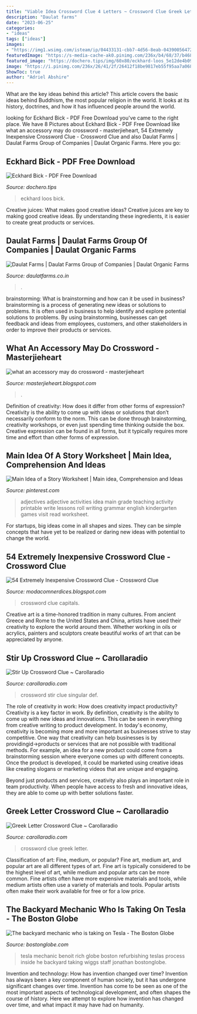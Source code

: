 ```yaml
---
title: "Viable Idea Crossword Clue 4 Letters ~ Crossword Clue Greek Letter"
description: "Daulat farms"
date: "2023-06-25"
categories:
- "ideas"
tags: ["ideas"]
images:
- "https://img1.wsimg.com/isteam/ip/04433131-cbb7-4d56-8eab-043900564722/20200712_034839.jpg/:/cr=t:0%25,l:0%25,w:100%25,h:100%25/rs=w:1023,cg:true/rs=h:100"
featuredImage: "https://s-media-cache-ak0.pinimg.com/236x/b4/68/37/b46837aa184aae45de28b659bcce03bd.jpg"
featured_image: "https://dochero.tips/img/60x80/eckhard-loos_5e12de4b097c47ad268b4597.jpg"
image: "https://i.pinimg.com/236x/26/41/2f/26412f18be9817eb55f95aa7a06813e6.jpg"
ShowToc: true
author: "Adriel Abshire"
---
```



What are the key ideas behind this article?
This article covers the basic ideas behind Buddhism, the most popular religion in the world. It looks at its history, doctrines, and how it has influenced people around the world.

	

		
looking for Eckhard Bick - PDF Free Download you've came to the right place. We have 8 Pictures about Eckhard Bick - PDF Free Download like what an accessory may do crossword - masterjieheart, 54 Extremely Inexpensive Crossword Clue - Crossword Clue and also Daulat Farms | Daulat Farms Group of Companies | Daulat Organic Farms. Here you go:
		
    
## Eckhard Bick - PDF Free Download

<img loading=lazy src="https://dochero.tips/img/60x80/eckhard-loos_5e12de4b097c47ad268b4597.jpg" onerror="this.onerror=null;this.src='https://tse2.mm.bing.net/th?id=OIP.6816h-yS_wRtTaOAwaFVlwAAAA&amp;pid=15.1';" alt="Eckhard Bick - PDF Free Download">

_Source: dochero.tips_

>eckhard loos bick. 

	

Creative juices: What makes good creative ideas?
Creative juices are key to making good creative ideas. By understanding these ingredients, it is easier to create great products or services.

    
## Daulat Farms | Daulat Farms Group Of Companies | Daulat Organic Farms

<img loading=lazy src="https://img1.wsimg.com/isteam/ip/04433131-cbb7-4d56-8eab-043900564722/20200712_034839.jpg/:/cr=t:0%25,l:0%25,w:100%25,h:100%25/rs=w:1023,cg:true/rs=h:100" onerror="this.onerror=null;this.src='https://tse3.mm.bing.net/th?id=OIP.R27bQMPMnXEBWscgP3aZOgAAAA&amp;pid=15.1';" alt="Daulat Farms | Daulat Farms Group of Companies | Daulat Organic Farms">

_Source: daulatfarms.co.in_

>. 

	

brainstorming: What is brainstorming and how can it be used in business?
brainstorming is a process of generating new ideas or solutions to problems. It is often used in business to help identify and explore potential solutions to problems. By using brainstorming, businesses can get feedback and ideas from employees, customers, and other stakeholders in order to improve their products or services.

    
## What An Accessory May Do Crossword - Masterjieheart

<img loading=lazy src="https://i.pinimg.com/736x/5e/81/f9/5e81f98e2aad4e4cd4cecdef03c21836.jpg" onerror="this.onerror=null;this.src='https://tse2.mm.bing.net/th?id=OIP.zu0Prh-A7gg3JuOJDo-IBgHaIf&amp;pid=15.1';" alt="what an accessory may do crossword - masterjieheart">

_Source: masterjieheart.blogspot.com_

>. 

	

Definition of creativity: How does it differ from other forms of expression?
Creativity is the ability to come up with ideas or solutions that don’t necessarily conform to the norm. This can be done through brainstorming, creativity workshops, or even just spending time thinking outside the box. Creative expression can be found in all forms, but it typically requires more time and effort than other forms of expression.

    
## Main Idea Of A Story Worksheet | Main Idea, Comprehension And Ideas

<img loading=lazy src="https://s-media-cache-ak0.pinimg.com/236x/b4/68/37/b46837aa184aae45de28b659bcce03bd.jpg" onerror="this.onerror=null;this.src='https://tse1.mm.bing.net/th?id=OIP.CAnRib0RzD4q8rJ9BDuBWgAAAA&amp;pid=15.1';" alt="Main Idea of a Story Worksheet | Main idea, Comprehension and Ideas">

_Source: pinterest.com_

>adjectives adjective activities idea main grade teaching activity printable write lessons roll writing grammar english kindergarten games visit read worksheet. 

	

For startups, big ideas come in all shapes and sizes. They can be simple concepts that have yet to be realized or daring new ideas with potential to change the world.

    
## 54 Extremely Inexpensive Crossword Clue - Crossword Clue

<img loading=lazy src="https://i.pinimg.com/236x/26/41/2f/26412f18be9817eb55f95aa7a06813e6.jpg" onerror="this.onerror=null;this.src='https://tse3.mm.bing.net/th?id=OIP._RZGej0LOFC0Z8YlP6sZ7AAAAA&amp;pid=15.1';" alt="54 Extremely Inexpensive Crossword Clue - Crossword Clue">

_Source: modacomnerdices.blogspot.com_

>crossword clue capitals. 

	

Creative art is a time-honored tradition in many cultures. From ancient Greece and Rome to the United States and China, artists have used their creativity to explore the world around them. Whether working in oils or acrylics, painters and sculptors create beautiful works of art that can be appreciated by anyone.

    
## Stir Up Crossword Clue ~ Carollaradio

<img loading=lazy src="https://carollaradio.com/g/002-singular-stir-up-crossword-clue-high-def-1920_1582.jpg" onerror="this.onerror=null;this.src='https://tse1.mm.bing.net/th?id=OIP.Xu7HUCqllbgDn9W40gcTVwHaGG&amp;pid=15.1';" alt="Stir Up Crossword Clue ~ Carollaradio">

_Source: carollaradio.com_

>crossword stir clue singular def. 

	

The role of creativity in work: How does creativity impact productivity?
Creativity is a key factor in work. By definition, creativity is the ability to come up with new ideas and innovations. This can be seen in everything from creative writing to product development. In today's economy, creativity is becoming more and more important as businesses strive to stay competitive.
One way that creativity can help businesses is by providingid→products or services that are not possible with traditional methods. For example, an idea for a new product could come from a brainstorming session where everyone comes up with different concepts. Once the product is developed, it could be marketed using creative ideas like creating slogans or marketing videos that are unique and engaging.

Beyond just products and services, creativity also plays an important role in team productivity. When people have access to fresh and innovative ideas, they are able to come up with better solutions faster.

    
## Greek Letter Crossword Clue ~ Carollaradio

<img loading=lazy src="https://carollaradio.com/g/001-stupendous-greek-letter-crossword-clue-photo-1024_787.jpg" onerror="this.onerror=null;this.src='https://tse2.mm.bing.net/th?id=OIP.JtFUC5lkBwqvHSUhpzDYcAHaFr&amp;pid=15.1';" alt="Greek Letter Crossword Clue ~ Carollaradio">

_Source: carollaradio.com_

>crossword clue greek letter. 

	

Classification of art: Fine, medium, or popular?
Fine art, medium art, and popular art are all different types of art. Fine art is typically considered to be the highest level of art, while medium and popular arts can be more common. Fine artists often have more expensive materials and tools, while medium artists often use a variety of materials and tools. Popular artists often make their work available for free or for a low price.

    
## The Backyard Mechanic Who Is Taking On Tesla - The Boston Globe

<img loading=lazy src="https://bostonglobe-prod.cdn.arcpublishing.com/resizer/PiM5qlX7dTK-4gxCLKQiPK6KVaM=/1440x0/arc-anglerfish-arc2-prod-bostonglobe.s3.amazonaws.com/public/RI7KGOR52EI6TMYJ6QWOEVUOBQ.jpg" onerror="this.onerror=null;this.src='https://tse4.mm.bing.net/th?id=OIP.AmGv9XwRSUwjbZcfuV85jAHaFA&amp;pid=15.1';" alt="The backyard mechanic who is taking on Tesla - The Boston Globe">

_Source: bostonglobe.com_

>tesla mechanic benoit rich globe boston refurbishing teslas process inside he backyard taking wiggs staff jonathan bostonglobe. 

	

Invention and technology: How has invention changed over time?
Invention has always been a key component of human society, but it has undergone significant changes over time. Invention has come to be seen as one of the most important aspects of technological development, and often shapes the course of history. Here we attempt to explore how invention has changed over time, and what impact it may have had on humanity.

